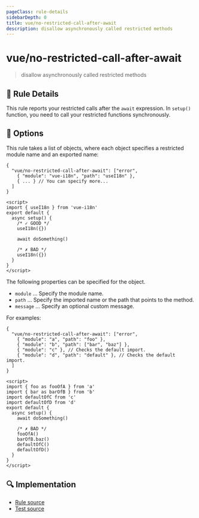 ```yaml
---
pageClass: rule-details
sidebarDepth: 0
title: vue/no-restricted-call-after-await
description: disallow asynchronously called restricted methods
---
```

# vue/no-restricted-call-after-await
> disallow asynchronously called restricted methods

## :book: Rule Details

This rule reports your restricted calls after the `await` expression.
In `setup()` function, you need to call your restricted functions synchronously.

## :wrench: Options

This rule takes a list of objects, where each object specifies a restricted module name and an exported name:

```json5
{
  "vue/no-restricted-call-after-await": ["error",
    { "module": "vue-i18n", "path": "useI18n" },
    { ... } // You can specify more...
  ]
}
```

<eslint-code-block :rules="{'vue/no-restricted-call-after-await': ['error', { module: 'vue-i18n', path: ['useI18n'] }]}">

```vue
<script>
import { useI18n } from 'vue-i18n'
export default {
  async setup() {
    /* ✓ GOOD */
    useI18n({})

    await doSomething()

    /* ✗ BAD */
    useI18n({})
  }
}
</script>
```

</eslint-code-block>

The following properties can be specified for the object.

- `module` ... Specify the module name.
- `path` ... Specify the imported name or the path that points to the method.
- `message` ... Specify an optional custom message.

For examples:

```json5
{
  "vue/no-restricted-call-after-await": ["error",
    { "module": "a", "path": "foo" },
    { "module": "b", "path": ["bar", "baz"] },
    { "module": "c" }, // Checks the default import.
    { "module": "d", "path": "default" }, // Checks the default import.
  ]
}
```

<eslint-code-block :rules="{'vue/no-restricted-call-after-await': ['error', { module: 'a', path: 'foo' }, { module: 'b', path: ['bar', 'baz'] }, { module: 'c' }, { module: 'd', path: 'default' }]}">

```vue
<script>
import { foo as fooOfA } from 'a'
import { bar as barOfB } from 'b'
import defaultOfC from 'c'
import defaultOfD from 'd'
export default {
  async setup() {
    await doSomething()

    /* ✗ BAD */
    fooOfA()
    barOfB.baz()
    defaultOfC()
    defaultOfD()
  }
}
</script>
```

</eslint-code-block>

## :mag: Implementation

- [Rule source](https://github.com/vuejs/eslint-plugin-vue/blob/master/lib/rules/no-restricted-call-after-await.js)
- [Test source](https://github.com/vuejs/eslint-plugin-vue/blob/master/tests/lib/rules/no-restricted-call-after-await.js)
